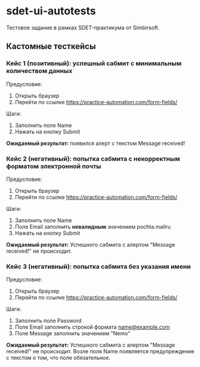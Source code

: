 # sdet-ui-autotests
Тестовое задание в рамках SDET-практикума от Simbirsoft.

## Кастомные тесткейсы

### Кейс 1 (позитивный): успешный сабмит с минимальным количеством данных
Предусловие:
1. Открыть браузер
2. Перейти по ссылке
   https://practice-automation.com/form-fields/

Шаги:
1.  Заполнить поле Name
2.  Нажать на кнопку Submit

**Ожидаемый результат:** появился алерт с текстом Message received!

### Кейс 2 (негативный): попытка сабмита с некорректным форматом электронной почты
Предусловие:
1. Открыть браузер
2. Перейти по ссылке
   https://practice-automation.com/form-fields/

Шаги:
1.  Заполнить поле Name
2.  Поле Email заполнить **невалидным** значением pochta.mailru
3. Нажать на кнопку Submit

**Ожидаемый результат:** Успешного сабмита с алертом "Message received!" не происходит.

### Кейс 3 (негативный): попытка сабмита без указания имени
Предусловие:
1. Открыть браузер
2. Перейти по ссылке
   https://practice-automation.com/form-fields/

Шаги:
1. Заполнить поле Password
2. Поле Email заполнить строкой формата name@example.com
3. Поле Message заполнить значением "Nemo"

**Ожидаемый результат:** Успешного сабмита с алертом "Message received!" не происходит.
Возле поля Name появляется предупреждение с текстом о том, что поле обязательное.